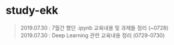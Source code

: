 # study-ekk
> 2019.07.30 : 7월간 했던 .ipynb 교육내용 및 과제들 정리 (~0728)
> 2019.07.30 : Deep Learning 관련 교육내용 정리 (0729-0730)
